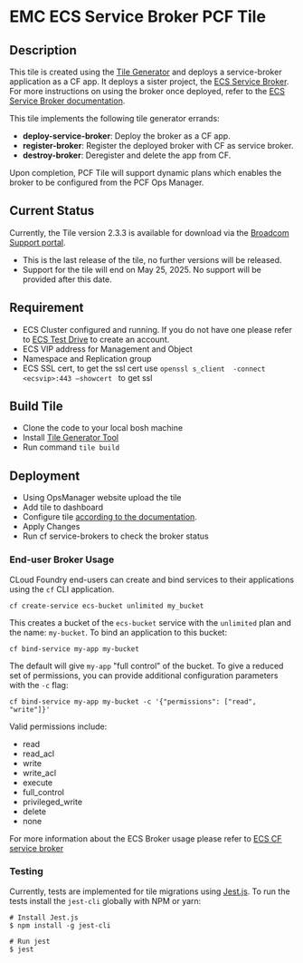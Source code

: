 # EMC ECS Service Broker PCF Tile

## Description

This tile is created using the [Tile Generator](https://docs.vmware.com/en/VMware-Tanzu-Operations-Manager/3.0/tile-dev-guide/tile-generator.html) and deploys a service-broker application as a CF app. It deploys a sister project, the [ECS Service Broker](https://github.com/EMCECS/ecs-cf-service-broker/). For more instructions on using the broker once deployed, refer to the [ECS Service Broker documentation](https://emcecs.github.io/ecs-broker-tile/).

This tile implements the following tile generator errands:

* **deploy-service-broker**:  Deploy the broker as a CF app.
* **register-broker**: Register the deployed broker with CF as service broker.
* **destroy-broker**: Deregister and delete the app from CF.

Upon completion, PCF Tile will support dynamic plans which enables the broker to
be configured from the PCF Ops Manager.

## Current Status

Currently, the Tile version 2.3.3 is available for download via the [Broadcom Support portal](https://support.broadcom.com/group/ecx/productdownloads?subfamily=ECS%20Service%20Broker%20for%20VMware%20Tanzu).
* This is the last release of the tile, no further versions will be released.
* Support for the tile will end on May 25, 2025. No support will be provided after this date.

## Requirement

* ECS Cluster configured and running. If you do not have one please refer to [ECS Test Drive](https://portal.ecstestdrive.com) to create an account.
* ECS VIP address for Management and Object 
* Namespace and Replication group
* ECS  SSL cert, to get the ssl cert use ```openssl s_client  -connect <ecsvip>:443 –showcert ``` to get ssl

## Build Tile
* Clone the code to your local bosh machine
* Install [Tile Generator Tool](https://docs.vmware.com/en/VMware-Tanzu-Operations-Manager/3.0/tile-dev-guide/tile-generator.html)
* Run command `tile build`

## Deployment
* Using OpsManager website upload the tile
* Add tile to dashboard
* Configure tile [according to the documentation](https://emcecs.github.io/ecs-broker-tile/installing.html).
* Apply Changes
* Run cf service-brokers to check the broker status

### End-user Broker Usage

CLoud Foundry end-users can create and bind services to their applications using the `cf` CLI application.

```
cf create-service ecs-bucket unlimited my_bucket
```

This creates a bucket of the `ecs-bucket` service with the `unlimited` plan and the name: `my-bucket`.  To bind
an application to this bucket:

```
cf bind-service my-app my-bucket
```

The default will give `my-app` "full control" of the bucket.  To give a reduced set of permissions, you can provide
additional configuration parameters with the `-c` flag:

```
cf bind-service my-app my-bucket -c '{"permissions": ["read", "write"]}'
```

Valid permissions include:
 * read
 * read_acl
 * write
 * write_acl
 * execute
 * full_control
 * privileged_write
 * delete
 * none

For more information about the ECS Broker usage please refer to [ECS CF service broker](https://emcecs.github.io/ecs-broker-tile/usage.html)

### Testing

Currently, tests are implemented for tile migrations using [Jest.js](https://jestjs.io). To run the tests install the `jest-cli` globally with NPM or yarn:

```shell
# Install Jest.js
$ npm install -g jest-cli

# Run jest
$ jest
```
